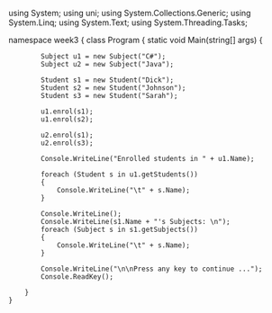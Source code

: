 using System;
using uni;
using System.Collections.Generic;
using System.Linq;
using System.Text;
using System.Threading.Tasks;


namespace week3
{
    class Program
    {
        static void Main(string[] args)
        {

            Subject u1 = new Subject("C#");
            Subject u2 = new Subject("Java");

            Student s1 = new Student("Dick");
            Student s2 = new Student("Johnson");
            Student s3 = new Student("Sarah");

            u1.enrol(s1);
            u1.enrol(s2);

            u2.enrol(s1);
            u2.enrol(s3);

            Console.WriteLine("Enrolled students in " + u1.Name);

            foreach (Student s in u1.getStudents())
            {
                Console.WriteLine("\t" + s.Name);
            }

            Console.WriteLine();
            Console.WriteLine(s1.Name + "'s Subjects: \n");
            foreach (Subject s in s1.getSubjects())
            {
                Console.WriteLine("\t" + s.Name);
            }

            Console.WriteLine("\n\nPress any key to continue ...");
            Console.ReadKey();

        }
    }

    
